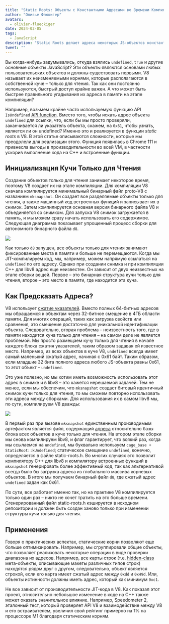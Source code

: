 ```yaml
---
title: "Static Roots: Объекты с Константными Адресами во Времени Компиляции"
author: "Оливье Флюкигер"
avatars: 
  - olivier-flueckiger
date: 2024-02-05
tags: 
  - JavaScript
description: "Static Roots делает адреса некоторых JS-объектов константами во времени компиляции."
tweet: ""
---
```


Вы когда-нибудь задумывались, откуда взялись `undefined`, `true` и другие основные объекты JavaScript? Эти объекты являются основами любых пользовательских объектов и должны существовать первыми. V8 называет их неизменяемыми корнями, которые располагаются в собственной куче – только для чтения. Так как они постоянно используются, быстрый доступ крайне важен. А что может быть быстрее правильного угадывания их адреса в памяти на этапе компиляции?

<!--truncate-->
Например, возьмем крайне часто используемую функцию API `IsUndefined` [API function](https://source.chromium.org/chromium/chromium/src/+/main:v8/include/v8-value.h?q=symbol:%5Cbv8::Value::IsUndefined%5Cb%20case:yes). Вместо того, чтобы искать адрес объекта `undefined` для ссылки, что, если бы мы просто проверяли, заканчивается ли указатель объекта, скажем, на `0x61`, чтобы узнать, является ли он undefined? Именно это и реализуется в функции *static roots* в V8. В этой статье описываются сложности, которые мы преодолели для реализации этого. Функция появилась в Chrome 111 и привнесла выгоды в производительности во всей VM, в частности ускорив выполнение кода на C++ и встроенные функции.

## Инициализация Кучи Только для Чтения

Создание объектов только для чтения занимает некоторое время, поэтому V8 создает их на этапе компиляции. Для компиляции V8 сначала компилируется минимальный бинарный файл proto-V8 с названием `mksnapshot`. Он создает все разделяемые объекты только для чтения, а также машинный код встроенных функций и записывает их в снимок. Затем компилируется основная версия бинарного файла V8 и объединяется со снимком. Для запуска V8 снимок загружается в память, и мы можем сразу начать использовать его содержимое. Следующая диаграмма показывает упрощенный процесс сборки для автономного бинарного файла `d8`.

![](/_img/static-roots/static-roots1.svg)

Как только `d8` запущен, все объекты только для чтения занимают фиксированные места в памяти и больше не перемещаются. Когда мы JIT-компилируем код, мы, например, можем напрямую ссылаться на `undefined` по его адресу. Однако при создании снимка и при компиляции C++ для libv8 адрес еще неизвестен. Он зависит от двух неизвестных на этапе сборки вещей. Первое – это бинарная структура кучи только для чтения, второе – это место в памяти, где находится эта куча.

## Как Предсказать Адреса?

V8 использует [сжатие указателей](https://v8.dev/blog/pointer-compression). Вместо полных 64-битных адресов мы обращаемся к объектам через 32-битное смещение в 4ГБ области памяти. Для многих операций, таких как загрузка свойств или сравнения, это смещение достаточно для уникальной идентификации объекта. Следовательно, вторая проблема – неизвестность того, где в памяти находится куча только для чтения – на самом деле не является проблемой. Мы просто размещаем кучу только для чтения в начале каждого блока сжатия указателей, таким образом задавая ей известное место. Например, из всех объектов в куче V8, `undefined` всегда имеет самый маленький сжатый адрес, начиная с 0x61 байт. Таким образом, если младшие 32 бита полного адреса любого JS-объекта равны 0x61, то этот объект – `undefined`.

Это уже полезно, но мы хотим иметь возможность использовать этот адрес в снимке и в libv8 – это кажется нерешаемой задачей. Тем не менее, если мы обеспечим, что `mksnapshot` создаст битовый идентичный снимок кучи только для чтения, то мы сможем повторно использовать эти адреса между сборками. Для использования их в самом libv8 мы, по сути, компилируем V8 дважды:

![](/_img/static-roots/static-roots2.svg)

В первый раз при вызове `mksnapshot` единственным производимым артефактом является файл, содержащий [адреса](https://source.chromium.org/chromium/chromium/src/+/main:v8/src/roots/static-roots.h) относительно базы блока всех объектов в куче только для чтения. На втором этапе сборки мы снова компилируем libv8, и флаг гарантирует, что всякий раз, когда мы ссылаемся на `undefined`, мы буквально используем `cage_base + StaticRoot::kUndefined`; статическое смещение `undefined`, конечно, определяется в файле static-roots.h. Во многих случаях это позволит компилятору C++ для libv8 и компилятору встроенных функций в `mksnapshot` генерировать более эффективный код, так как альтернативой всегда было бы загрузка адреса из глобального массива корневых объектов. В итоге мы получаем бинарный файл `d8`, где сжатый адрес `undefined` задан как 0x61.

По сути, все работает именно так, но на практике V8 компилируется только один раз – никто не хочет тратить на это больше времени. Сгенерированный файл static-roots.h кэшируется в исходном репозитории и должен быть создан заново только при изменении структуры кучи только для чтения.

## Применения

Говоря о практических аспектах, статические корни позволяют еще больше оптимизировать. Например, мы сгруппировали общие объекты, что позволяет реализовать некоторые операции в виде проверки диапазона их адресов. Например, все карты строк (т.е. [hidden-class](https://v8.dev/docs/hidden-classes) мета-объекты, описывающие макеты различных типов строк) находятся рядом друг с другом, следовательно, объект является строкой, если его карта имеет сжатый адрес между `0xdd` и `0x49d`. Или, объекты истинности должны иметь адрес, который как минимум `0xc1`.

Не все зависит от производительности JIT-кода в V8. Как показал этот проект, относительно небольшое изменение в коде на C++ также может оказать значительное влияние. Например, Speedometer 2, эталонный тест, который проверяет API V8 и взаимодействие между V8 и его встраивателем, увеличил свой рейтинг примерно на 1% на процессоре M1 благодаря статическим корням.
